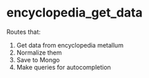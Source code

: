 # encyclopedia_get_data

Routes that:

1) Get data from encyclopedia metallum
2) Normalize them 
3) Save to Mongo
4) Make queries for autocompletion

